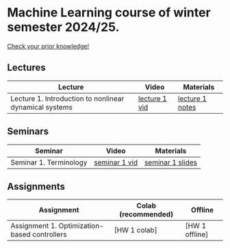 # Machine Learning course of winter semester 2024/25.

[Check your prior knowledge!](https://colab.research.google.com/drive/1uWDBCxhqb_C03k5CpgQ_JB9tov3UCmmu#scrollTo=xH4sLQkGQXW9)

## Lectures
Lecture | Video | Materials | 
| ----- |  ----- | ----- |
| Lecture 1. Introduction to nonlinear dynamical systems | [lecture 1 vid] | [lecture 1 notes] |

## Seminars 
Seminar | Video | Materials | 
| ----- | ------ | ----- |
| Seminar 1. Terminology | [seminar 1 vid] | [seminar 1 slides] |

## Assignments
Assignment | Colab (recommended) | Offline |
| ----- | ----- | ----- |
| Assignment 1. Optimization-based controllers | [HW 1 colab] | [HW 1 offline] |

[lecture 1 notes]: https://gitflic.ru/project/aidynamicaction/classedu2023-advctrl/blob?file=lectures%2Flec-1%2FACM2023-lec1-notes-class.pdf

[lecture 1 vid]: https://dzen.ru/video/watch/64285b9fe1fa7f2864445eab

[seminar 1 vid]: https://dzen.ru/video/watch/6426d07d4b88007cce87eb4a

[seminar 1 slides]: https://gitflic.ru/project/aidynamicaction/classedu2023-advctrl/blob?file=seminars%2Fsem-1%2FSem1acm.pptx
